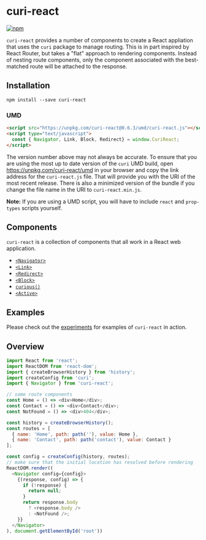 # curi-react

[![npm][badge]][npm-link]

[badge]: https://img.shields.io/npm/v/curi-react.svg
[npm-link]: https://npmjs.com/package/curi-react

`curi-react` provides a number of components to create a React appliation that uses the `curi` package to manage routing. This is in part inspired by React Router, but takes a "flat" approach to rendering components. Instead of nesting route components, only the component associated with the best-matched route will be attached to the response.

## Installation

```
npm install --save curi-react
```

### UMD

```html
<script src="https://unpkg.com/curi-react@0.6.3/umd/curi-react.js"></script>
<script type="text/javascript">
  const { Navigator, Link, Block, Redirect} = window.CuriReact;
</script>
```

The version number above may not always be accurate. To ensure that you are using the most
up to date version of the `curi` UMD build, open https://unpkg.com/curi-react/umd in your
browser and copy the link address for the `curi-react.js` file. That will provide you
with the URI of the most recent release. There is also a minimized version of the bundle
if you change the file name in the URI to `curi-react.min.js`.

**Note:** If you are using a UMD script, you will have to include `react` and `prop-types` scripts yourself.


## Components

`curi-react` is a collection of components that all work in a React web application.

* [`<Navigator>`](../curi-react-navigator)
* [`<Link>`](../curi-react-link)
* [`<Redirect>`](../curi-react-redirect)
* [`<Block>`](../curi-react-block)
* [`curious()`](../curi-react-curious)
* [`<Active>`](../curi-react-active)

## Examples

Please check out the [experiments](../curi-experiments) for examples of `curi-react` in action.

## Overview

```js
import React from 'react';
import ReactDOM from 'react-dom';
import { createBrowserHistory } from 'history';
import createConfig from 'curi';
import { Navigator } from 'curi-react';

// some route components
const Home = () => <div>Home</div>;
const Contact = () => <div>Contact</div>;
const NotFound = () => <div>404</div>;

const history = createBrowserHistory();
const routes = [
  { name: 'Home', path: path(''), value: Home },
  { name: 'Contact', path: path('contact'), value: Contact }
];

const config = createConfig(history, routes);
// make sure that the initial location has resolved before rendering
ReactDOM.render((
  <Navigator config={config}>
    {(response, config) => {
      if (!response) {
        return null;
      }
      return response.body
        ? <response.body />
        : <NotFound />;
    }}
  </Navigator>
), document.getElementById('root'))
```
